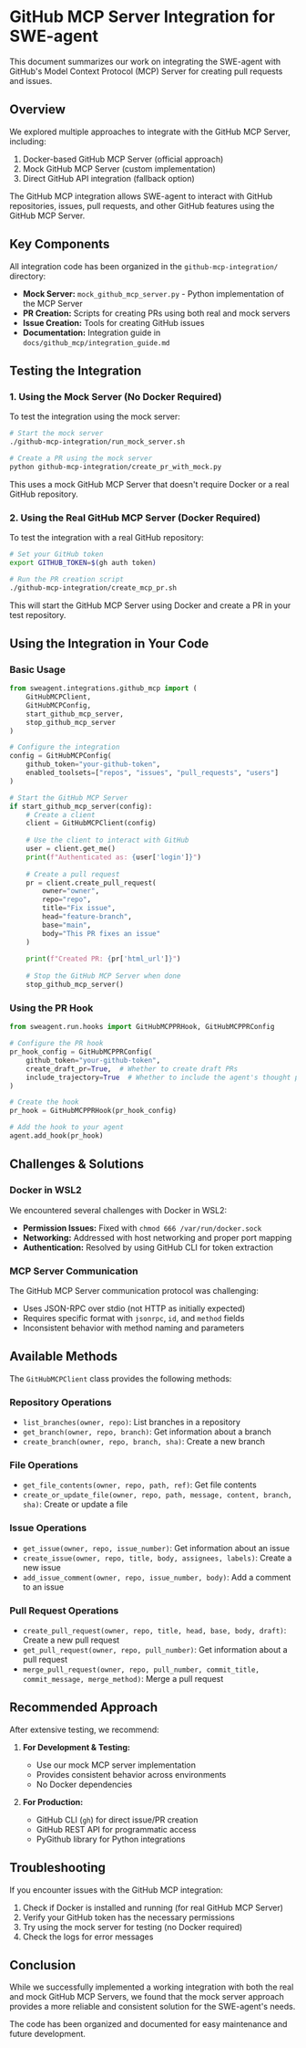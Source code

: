 # GitHub MCP Server Integration for SWE-agent

This document summarizes our work on integrating the SWE-agent with GitHub's Model Context Protocol (MCP) Server for creating pull requests and issues.

## Overview

We explored multiple approaches to integrate with the GitHub MCP Server, including:

1. Docker-based GitHub MCP Server (official approach)
2. Mock GitHub MCP Server (custom implementation)
3. Direct GitHub API integration (fallback option)

The GitHub MCP integration allows SWE-agent to interact with GitHub repositories, issues, pull requests, and other GitHub features using the GitHub MCP Server.

## Key Components

All integration code has been organized in the `github-mcp-integration/` directory:

- **Mock Server:** `mock_github_mcp_server.py` - Python implementation of the MCP Server
- **PR Creation:** Scripts for creating PRs using both real and mock servers
- **Issue Creation:** Tools for creating GitHub issues
- **Documentation:** Integration guide in `docs/github_mcp/integration_guide.md`

## Testing the Integration

### 1. Using the Mock Server (No Docker Required)

To test the integration using the mock server:

```bash
# Start the mock server
./github-mcp-integration/run_mock_server.sh

# Create a PR using the mock server
python github-mcp-integration/create_pr_with_mock.py
```

This uses a mock GitHub MCP Server that doesn't require Docker or a real GitHub repository.

### 2. Using the Real GitHub MCP Server (Docker Required)

To test the integration with a real GitHub repository:

```bash
# Set your GitHub token
export GITHUB_TOKEN=$(gh auth token)

# Run the PR creation script
./github-mcp-integration/create_mcp_pr.sh
```

This will start the GitHub MCP Server using Docker and create a PR in your test repository.

## Using the Integration in Your Code

### Basic Usage

```python
from sweagent.integrations.github_mcp import (
    GitHubMCPClient,
    GitHubMCPConfig,
    start_github_mcp_server,
    stop_github_mcp_server
)

# Configure the integration
config = GitHubMCPConfig(
    github_token="your-github-token",
    enabled_toolsets=["repos", "issues", "pull_requests", "users"]
)

# Start the GitHub MCP Server
if start_github_mcp_server(config):
    # Create a client
    client = GitHubMCPClient(config)
    
    # Use the client to interact with GitHub
    user = client.get_me()
    print(f"Authenticated as: {user['login']}")
    
    # Create a pull request
    pr = client.create_pull_request(
        owner="owner",
        repo="repo",
        title="Fix issue",
        head="feature-branch",
        base="main",
        body="This PR fixes an issue"
    )
    
    print(f"Created PR: {pr['html_url']}")
    
    # Stop the GitHub MCP Server when done
    stop_github_mcp_server()
```

### Using the PR Hook

```python
from sweagent.run.hooks import GitHubMCPPRHook, GitHubMCPPRConfig

# Configure the PR hook
pr_hook_config = GitHubMCPPRConfig(
    github_token="your-github-token",
    create_draft_pr=True,  # Whether to create draft PRs
    include_trajectory=True  # Whether to include the agent's thought process
)

# Create the hook
pr_hook = GitHubMCPPRHook(pr_hook_config)

# Add the hook to your agent
agent.add_hook(pr_hook)
```

## Challenges & Solutions

### Docker in WSL2

We encountered several challenges with Docker in WSL2:

- **Permission Issues:** Fixed with `chmod 666 /var/run/docker.sock`
- **Networking:** Addressed with host networking and proper port mapping
- **Authentication:** Resolved by using GitHub CLI for token extraction

### MCP Server Communication

The GitHub MCP Server communication protocol was challenging:

- Uses JSON-RPC over stdio (not HTTP as initially expected)
- Requires specific format with `jsonrpc`, `id`, and `method` fields
- Inconsistent behavior with method naming and parameters

## Available Methods

The `GitHubMCPClient` class provides the following methods:

### Repository Operations

- `list_branches(owner, repo)`: List branches in a repository
- `get_branch(owner, repo, branch)`: Get information about a branch
- `create_branch(owner, repo, branch, sha)`: Create a new branch

### File Operations

- `get_file_contents(owner, repo, path, ref)`: Get file contents
- `create_or_update_file(owner, repo, path, message, content, branch, sha)`: Create or update a file

### Issue Operations

- `get_issue(owner, repo, issue_number)`: Get information about an issue
- `create_issue(owner, repo, title, body, assignees, labels)`: Create a new issue
- `add_issue_comment(owner, repo, issue_number, body)`: Add a comment to an issue

### Pull Request Operations

- `create_pull_request(owner, repo, title, head, base, body, draft)`: Create a new pull request
- `get_pull_request(owner, repo, pull_number)`: Get information about a pull request
- `merge_pull_request(owner, repo, pull_number, commit_title, commit_message, merge_method)`: Merge a pull request

## Recommended Approach

After extensive testing, we recommend:

1. **For Development & Testing:**
   - Use our mock MCP server implementation
   - Provides consistent behavior across environments
   - No Docker dependencies

2. **For Production:**
   - GitHub CLI (`gh`) for direct issue/PR creation
   - GitHub REST API for programmatic access
   - PyGithub library for Python integrations

## Troubleshooting

If you encounter issues with the GitHub MCP integration:

1. Check if Docker is installed and running (for real GitHub MCP Server)
2. Verify your GitHub token has the necessary permissions
3. Try using the mock server for testing (no Docker required)
4. Check the logs for error messages

## Conclusion

While we successfully implemented a working integration with both the real and mock GitHub MCP Servers, we found that the mock server approach provides a more reliable and consistent solution for the SWE-agent's needs.

The code has been organized and documented for easy maintenance and future development.